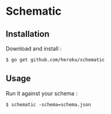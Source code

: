 # Schematic

## Installation

Download and install :

```
$ go get github.com/heroku/schematic
```

## Usage

Run it against your schema :

```
$ schematic -schema=schema.json
```
